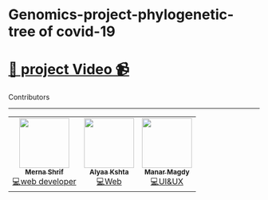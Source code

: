 # Genomics-project-phylogenetic-tree of covid-19
# [📌 project Video 📹]( https://youtu.be/fTSap9grXgU)
<p>Contributors </p>
<hr>
<table>
  <tbody><tr>    
    <td align="center"><a href="https://github.com/Mernashrif"><img src="https://avatars.githubusercontent.com/u/88146784?s=400&u=3bf4f8c62820a7724784751a697b0abcb28094fc&v=4" width="100px;" alt="" style="max-width: 100%;"><br><sub><b>Merna Shrif</b></sub></a><br><a href="https://github.com/Mernashrif/Genomics-project-phylogenetic-tree-of-covid-19" title="Code"><g-emoji class="g-emoji" alias="computer" fallback-src="https://github.githubassets.com/images/icons/emoji/unicode/1f4bb.png">💻</g-emoji>web developer</a></td>
    <td align="center"><a href="https://github.com/alyaakshta11"><img src="https://avatars.githubusercontent.com/u/92454206?v=4" width="100px;" alt="" style="max-width: 100%;"><br><sub><b>Alyaa Kshta</b></sub></a><br><a href="https://github.com/Moataz-Elmesmary/Genomics-Project/tree/main/templates" title="Code"><g-emoji class="g-emoji" alias="computer" fallback-src="https://github.githubassets.com/images/icons/emoji/unicode/1f4bb.png">💻</g-emoji>Web</a></td>
      <td align="center"><a href="https://github.com/ManarMagdy99"><img src="https://avatars.githubusercontent.com/u/101019557?v=4" width="100px;" alt="" style="max-width: 100%;"><br><sub><b>Manar Magdy</b></sub></a><br><a href="https://github.com/Mernashrif/Genomics-project-phylogenetic-tree-of-covid-19/blob/main/genomics%20final%20(2).xd" title="Code"><g-emoji class="g-emoji" alias="computer" fallback-src="https://github.githubassets.com/images/icons/emoji/unicode/1f4bb.png">💻</g-emoji>UI&UX</a></td>
  </tr>
</tbody></table>
